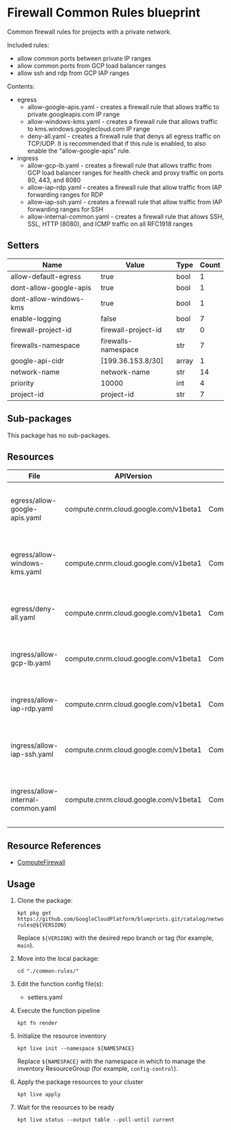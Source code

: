 <!-- BEGINNING OF PRE-COMMIT-BLUEPRINT DOCS HOOK:TITLE -->
# Firewall Common Rules blueprint


<!-- END OF PRE-COMMIT-BLUEPRINT DOCS HOOK:TITLE -->
<!-- BEGINNING OF PRE-COMMIT-BLUEPRINT DOCS HOOK:BODY -->
Common firewall rules for projects with a private network.

Included rules:

- allow common ports between private IP ranges
- allow common ports from GCP load balancer ranges
- allow ssh and rdp from GCP IAP ranges

Contents:
-   egress
    -   allow-google-apis.yaml - creates a firewall rule that allows traffic
        to private.googleapis.com IP range
    -   allow-windows-kms.yaml - creates a firewall rule that allows traffic
        to kms.windows.googlecloud.com IP range
    -   deny-all.yaml - creates a firewall rule that denys all egress traffic
        on TCP/UDP. It is recommended that if this rule is enabled, to also
        enable the "allow-google-apis" rule.
-   ingress
    -   allow-gcp-lb.yaml - creates a firewall rule that allows traffic from
        GCP load balancer ranges for health check and proxy traffic on ports
        80, 443, and 8080
    -   allow-iap-rdp.yaml - creates a firewall rule that allow traffic from
        IAP forwarding ranges for RDP
    -   allow-iap-ssh.yaml - creates a firewall rule that allow traffic from
        IAP forwarding ranges for SSH
    -   allow-internal-common.yaml - creates a firewall rule that allows SSH,
        SSL, HTTP (8080), and ICMP traffic on all RFC1918 ranges

## Setters

|          Name          |        Value        | Type  | Count |
|------------------------|---------------------|-------|-------|
| allow-default-egress   | true                | bool  |     1 |
| dont-allow-google-apis | true                | bool  |     1 |
| dont-allow-windows-kms | true                | bool  |     1 |
| enable-logging         | false               | bool  |     7 |
| firewall-project-id    | firewall-project-id | str   |     0 |
| firewalls-namespace    | firewalls-namespace | str   |     7 |
| google-api-cidr        | [199.36.153.8/30]   | array |     1 |
| network-name           | network-name        | str   |    14 |
| priority               |               10000 | int   |     4 |
| project-id             | project-id          | str   |     7 |

## Sub-packages

This package has no sub-packages.

## Resources

|                File                |              APIVersion               |      Kind       |                 Name                  |      Namespace      |
|------------------------------------|---------------------------------------|-----------------|---------------------------------------|---------------------|
| egress/allow-google-apis.yaml      | compute.cnrm.cloud.google.com/v1beta1 | ComputeFirewall | network-name-fw-allow-google-apis     | firewalls-namespace |
| egress/allow-windows-kms.yaml      | compute.cnrm.cloud.google.com/v1beta1 | ComputeFirewall | network-name-fw-allow-windows-kms     | firewalls-namespace |
| egress/deny-all.yaml               | compute.cnrm.cloud.google.com/v1beta1 | ComputeFirewall | network-name-fw-deny-all-egress       | firewalls-namespace |
| ingress/allow-gcp-lb.yaml          | compute.cnrm.cloud.google.com/v1beta1 | ComputeFirewall | network-name-fw-allow-gcp-lb          | firewalls-namespace |
| ingress/allow-iap-rdp.yaml         | compute.cnrm.cloud.google.com/v1beta1 | ComputeFirewall | network-name-fw-allow-iap-rdp         | firewalls-namespace |
| ingress/allow-iap-ssh.yaml         | compute.cnrm.cloud.google.com/v1beta1 | ComputeFirewall | network-name-fw-allow-iap-ssh         | firewalls-namespace |
| ingress/allow-internal-common.yaml | compute.cnrm.cloud.google.com/v1beta1 | ComputeFirewall | network-name-fw-allow-internal-common | firewalls-namespace |

## Resource References

- [ComputeFirewall](https://cloud.google.com/config-connector/docs/reference/resource-docs/compute/computefirewall)

## Usage

1.  Clone the package:
    ```shell
    kpt pkg get https://github.com/GoogleCloudPlatform/blueprints.git/catalog/networking/firewall/common-rules@${VERSION}
    ```
    Replace `${VERSION}` with the desired repo branch or tag
    (for example, `main`).

1.  Move into the local package:
    ```shell
    cd "./common-rules/"
    ```

1.  Edit the function config file(s):
    - setters.yaml

1.  Execute the function pipeline
    ```shell
    kpt fn render
    ```

1.  Initialize the resource inventory
    ```shell
    kpt live init --namespace ${NAMESPACE}
    ```
    Replace `${NAMESPACE}` with the namespace in which to manage
    the inventory ResourceGroup (for example, `config-control`).

1.  Apply the package resources to your cluster
    ```shell
    kpt live apply
    ```

1.  Wait for the resources to be ready
    ```shell
    kpt live status --output table --poll-until current
    ```

<!-- END OF PRE-COMMIT-BLUEPRINT DOCS HOOK:BODY -->
